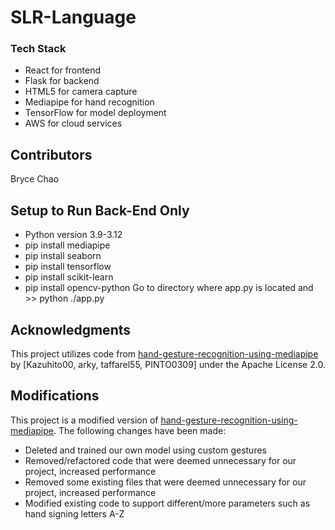 # SLR-Language


### Tech Stack

- React for frontend
- Flask for backend
- HTML5 for camera capture
- Mediapipe for hand recognition
- TensorFlow for model deployment
- AWS for cloud services

## Contributors
Bryce Chao


## Setup to Run Back-End Only
- Python version 3.9-3.12
- pip install mediapipe
- pip install seaborn
- pip install tensorflow
- pip install scikit-learn
- pip install opencv-python
Go to directory where app.py is located and >> python ./app.py


## Acknowledgments

This project utilizes code from [hand-gesture-recognition-using-mediapipe](https://github.com/Kazuhito00/hand-gesture-recognition-using-mediapipe) by [Kazuhito00, arky, taffarel55, PINTO0309] under the Apache License 2.0.

## Modifications

This project is a modified version of [hand-gesture-recognition-using-mediapipe](https://github.com/Kazuhito00/hand-gesture-recognition-using-mediapipe). The following changes have been made:
- Deleted and trained our own model using custom gestures
- Removed/refactored code that were deemed unnecessary for our project, increased performance
- Removed some existing files that were deemed unnecessary for our project, increased performance
- Modified existing code to support different/more parameters such as hand signing letters A-Z